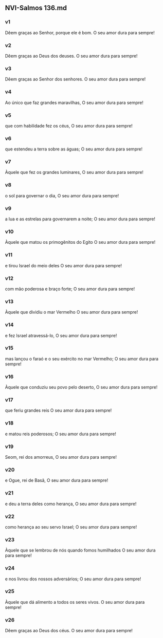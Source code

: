## NVI-Salmos 136.md
### v1
 Dêem graças ao Senhor, porque ele é bom. O seu amor dura para sempre!
### v2
 Dêem graças ao Deus dos deuses. O seu amor dura para sempre!
### v3
 Dêem graças ao Senhor dos senhores. O seu amor dura para sempre!
### v4
 Ao único que faz grandes maravilhas, O seu amor dura para sempre!
### v5
 que com habilidade fez os céus, O seu amor dura para sempre!
### v6
 que estendeu a terra sobre as águas; O seu amor dura para sempre!
### v7
 Àquele que fez os grandes luminares, O seu amor dura para sempre!
### v8
 o sol para governar o dia, O seu amor dura para sempre!
### v9
 a lua e as estrelas para governarem a noite; O seu amor dura para sempre!
### v10
 Àquele que matou os primogênitos do Egito O seu amor dura para sempre!
### v11
 e tirou Israel do meio deles O seu amor dura para sempre!
### v12
 com mão poderosa e braço forte; O seu amor dura para sempre!
### v13
 Àquele que dividiu o mar Vermelho O seu amor dura para sempre!
### v14
 e fez Israel atravessá-lo, O seu amor dura para sempre!
### v15
 mas lançou o faraó e o seu exército no mar Vermelho; O seu amor dura para sempre!
### v16
 Àquele que conduziu seu povo pelo deserto, O seu amor dura para sempre!
### v17
 que feriu grandes reis O seu amor dura para sempre!
### v18
 e matou reis poderosos; O seu amor dura para sempre!
### v19
 Seom, rei dos amorreus, O seu amor dura para sempre!
### v20
 e Ogue, rei de Basã, O seu amor dura para sempre!
### v21
 e deu a terra deles como herança, O seu amor dura para sempre!
### v22
 como herança ao seu servo Israel; O seu amor dura para sempre!
### v23
 Àquele que se lembrou de nós quando fomos humilhados O seu amor dura para sempre!
### v24
 e nos livrou dos nossos adversários; O seu amor dura para sempre!
### v25
 Àquele que dá alimento a todos os seres vivos. O seu amor dura para sempre!
### v26
 Dêem graças ao Deus dos céus. O seu amor dura para sempre!
